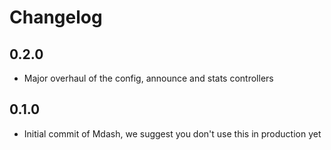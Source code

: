 # Changelog

## 0.2.0

- Major overhaul of the config, announce and stats controllers

## 0.1.0

- Initial commit of Mdash, we suggest you don't use this in production yet 